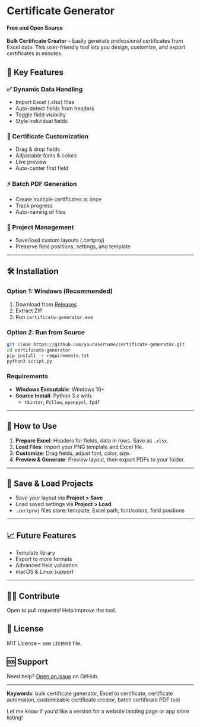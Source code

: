 # Certificate Generator

#### Free and Open Source

**Bulk Certificate Creator** – Easily generate professional certificates from Excel data. This user-friendly tool lets you design, customize, and export certificates in minutes.

## 🚀 Key Features

### ✅ Dynamic Data Handling
- Import Excel (.xlsx) files
- Auto-detect fields from headers
- Toggle field visibility
- Style individual fields

### 🎨 Certificate Customization
- Drag & drop fields
- Adjustable fonts & colors
- Live preview
- Auto-center first field

### ⚡ Batch PDF Generation
- Create multiple certificates at once
- Track progress
- Auto-naming of files

### 💾 Project Management
- Save/load custom layouts (.certproj)
- Preserve field positions, settings, and template

---

## 🛠️ Installation

### Option 1: Windows (Recommended)
1. Download from [Releases](https://github.com/yourusername/certificate-generator/releases)
2. Extract ZIP
3. Run `certificate-generator.exe`

### Option 2: Run from Source
```bash
git clone https://github.com/yourusername/certificate-generator.git
cd certificate-generator
pip install -r requirements.txt
python3 script.py
```

### Requirements
- **Windows Executable**: Windows 10+
- **Source Install**: Python 3.x with:
  - `tkinter`, `Pillow`, `openpyxl`, `fpdf`

---

## 📄 How to Use

1. **Prepare Excel**: Headers for fields, data in rows. Save as `.xlsx`.
2. **Load Files**: Import your PNG template and Excel file.
3. **Customize**: Drag fields, adjust font, color, size.
4. **Preview & Generate**: Preview layout, then export PDFs to your folder.

---

## 💼 Save & Load Projects

- Save your layout via **Project > Save**
- Load saved settings via **Project > Load**
- `.certproj` files store: template, Excel path, font/colors, field positions

---

## 📈 Future Features

- Template library
- Export to more formats
- Advanced field validation
- macOS & Linux support

---

## 🧑‍💻 Contribute

Open to pull requests! Help improve the tool.

## 📜 License

MIT License – see `LICENSE` file.

## 🆘 Support

Need help? [Open an issue](https://github.com/yourusername/certificate-generator/issues) on GitHub.

---

**Keywords**: bulk certificate generator, Excel to certificate, certificate automation, customizable certificate creator, batch certificate PDF tool

Let me know if you'd like a version for a website landing page or app store listing!
